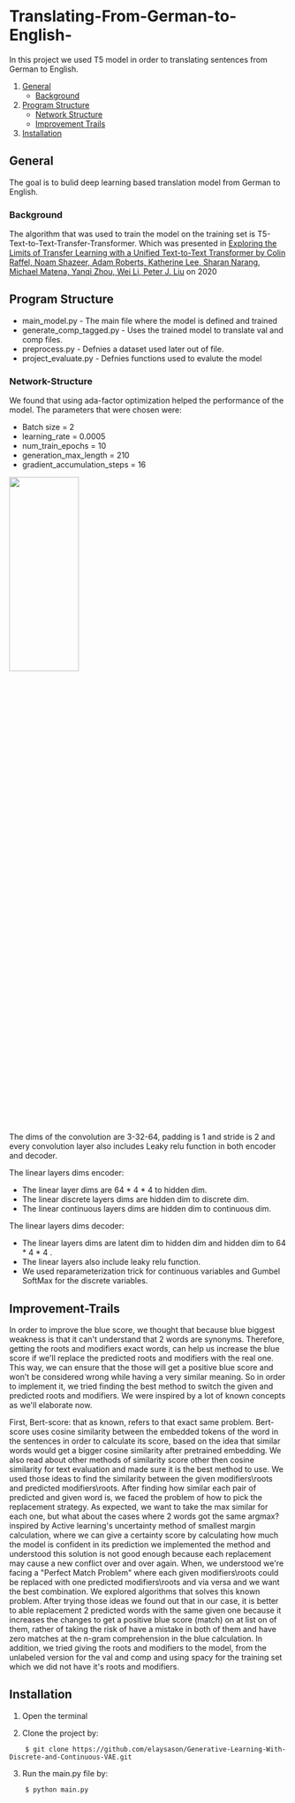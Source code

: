 # Translating-From-German-to-English-
In this project we used T5 model in order to translating sentences from German to English.

1. [General](#General)
    - [Background](#background)
3. [Program Structure](#Program-Structure)
    - [Network Structure](#Network-Structure)
    - [Improvement Trails](#Improvement-Trails)
5. [Installation](#Installation)

## General
The goal is to bulid deep learning based translation model from German to English.

### Background
The algorithm that was used to train the model on the training set is T5-Text-to-Text-Transfer-Transformer. Which was presented in [Exploring the 
Limits of Transfer Learning with a Unified Text-to-Text Transformer by 
Colin Raffel, Noam Shazeer, Adam Roberts, Katherine Lee, Sharan 
Narang, Michael Matena, Yanqi Zhou, Wei Li, Peter J. Liu](https://arxiv.org/pdf/1910.10683.pdf) on 2020 

## Program Structure
* main_model.py - The main file where the model is defined and trained
* generate_comp_tagged.py - Uses the trained model to translate val and comp files.
* preprocess.py - Defnies a dataset used later out of file.
* project_evaluate.py - Defnies functions used to evalute the model

### Network-Structure
We found that using ada-factor optimization helped the performance of the model.
The parameters that were chosen were:
* Batch size = 2
* learning_rate = 0.0005
* num_train_epochs = 10 
* generation_max_length = 210
* gradient_accumulation_steps = 16

<img src="https://i.imgur.com/WJJmZuh.png" width = 50% height=30%>

The dims of the convolution are 3-32-64, padding is 1 and stride is 2 and every convolution layer also includes Leaky relu function in both encoder and decoder. 

The linear layers dims encoder: 
* The linear layer dims are 64 * 4 * 4 to hidden dim. 
* The linear discrete layers dims are hidden dim to discrete dim. 
* The linear continuous layers dims are hidden dim to continuous dim. 

The linear layers dims decoder: 
* The linear layers dims are latent dim to hidden dim and hidden dim to 64 * 4 * 4 .
* The linear layers also include leaky relu function. 
* We used reparameterization trick for continuous variables and Gumbel SoftMax for the discrete variables.  

## Improvement-Trails

In order to improve the blue score, we thought that because blue biggest weakness is that it can't understand that 2 words are synonyms. 
Therefore, getting the roots and modifiers exact words, can help us increase the blue score if we'll replace the predicted roots and modifiers with the real one. This way, we can ensure that the those will get a positive blue score and won’t be considered wrong while having a very similar meaning. 
So in order to implement it, we tried finding the best method to switch the given and predicted roots and modifiers. We were inspired by a lot of known concepts as we'll elaborate now.

 

First, Bert-score: that as known, refers to that exact same problem. Bert-score uses cosine similarity between the embedded tokens of the word in the sentences in order to calculate its score, based on the idea that similar words would get a bigger cosine similarity after pretrained embedding. 
We also read about other methods of similarity score other then cosine similarity for text evaluation and made sure it is the best method to use. We used those ideas to find the similarity between the given modifiers\roots and predicted modifiers\roots.
After finding how similar each pair of predicted and given word is, we faced the problem of how to pick the replacement strategy. As expected, we want to take the max similar for each one, but what about the cases where 2 words got the same argmax? inspired by Active learning's uncertainty method of smallest margin calculation, where we can give a certainty score by calculating how much the model is confident in its 
prediction we implemented the method and understood this solution is not 
good enough because each replacement may cause a new conflict over and 
over again. When, we understood we're facing a "Perfect Match Problem" 
where each given modifiers\roots could be replaced with one predicted 
modifiers\roots and via versa and we want the best combination. We 
explored algorithms that solves this known problem. After trying those 
ideas we found out that in our case, it is better to able replacement 2 
predicted words with the same given one because it increases the changes to get a positive blue score (match) on at list on of them, rather of taking 
the risk of have a mistake in both of them and have zero matches at the n-gram comprehension in the blue calculation. 
In addition, we tried giving the roots and modifiers to the model, from the unlabeled version for the val and comp and using spacy for the training set which we did not have it's roots and modifiers.
 
## Installation
1. Open the terminal

2. Clone the project by:
```
    $ git clone https://github.com/elaysason/Generative-Learning-With-Discrete-and-Continuous-VAE.git
```
3. Run the main.py file by:
```
    $ python main.py
```
